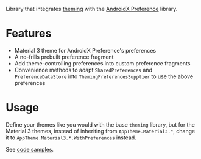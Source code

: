 Library that integrates [theming](https://gitlab.com/unbiaseduser/theming) with the [AndroidX Preference](https://developer.android.com/jetpack/androidx/releases/preference?hl=en) library.
 
# Features
- Material 3 theme for AndroidX Preference's preferences
- A no-frills prebuilt preference fragment
- Add theme-controlling preferences into custom preference fragments
- Convenience methods to adapt `SharedPreferences` and `PreferenceDataStore` into `ThemingPreferencesSupplier` to use the above preferences

# Usage
Define your themes like you would with the base `theming` library, but for the Material 3 themes, instead of inheriting from `AppTheme.Material3.*`, change it to `AppTheme.Material3.*.WithPreferences` instead.

See [code samples](https://gitlab.com/unbiaseduser/library-integrations/-/blob/master/theming-preference-integration-sample-app/src/main/java/com/sixtyninefourtwenty/theming/sample/CodeSamples.kt?ref_type=heads).